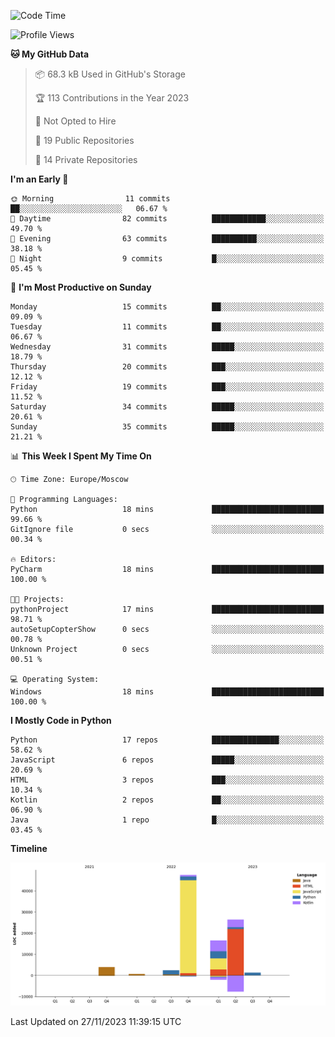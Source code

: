 <!--START_SECTION:waka-->
![Code Time](http://img.shields.io/badge/Code%20Time-140%20hrs%2043%20mins-blue)

![Profile Views](http://img.shields.io/badge/Profile%20Views-0-blue)

**🐱 My GitHub Data** 

> 📦 68.3 kB Used in GitHub's Storage 
 > 
> 🏆 113 Contributions in the Year 2023
 > 
> 🚫 Not Opted to Hire
 > 
> 📜 19 Public Repositories 
 > 
> 🔑 14 Private Repositories 
 > 
**I'm an Early 🐤** 

```text
🌞 Morning                11 commits          ██░░░░░░░░░░░░░░░░░░░░░░░   06.67 % 
🌆 Daytime                82 commits          ████████████░░░░░░░░░░░░░   49.70 % 
🌃 Evening                63 commits          ██████████░░░░░░░░░░░░░░░   38.18 % 
🌙 Night                  9 commits           █░░░░░░░░░░░░░░░░░░░░░░░░   05.45 % 
```
📅 **I'm Most Productive on Sunday** 

```text
Monday                   15 commits          ██░░░░░░░░░░░░░░░░░░░░░░░   09.09 % 
Tuesday                  11 commits          ██░░░░░░░░░░░░░░░░░░░░░░░   06.67 % 
Wednesday                31 commits          █████░░░░░░░░░░░░░░░░░░░░   18.79 % 
Thursday                 20 commits          ███░░░░░░░░░░░░░░░░░░░░░░   12.12 % 
Friday                   19 commits          ███░░░░░░░░░░░░░░░░░░░░░░   11.52 % 
Saturday                 34 commits          █████░░░░░░░░░░░░░░░░░░░░   20.61 % 
Sunday                   35 commits          █████░░░░░░░░░░░░░░░░░░░░   21.21 % 
```


📊 **This Week I Spent My Time On** 

```text
🕑︎ Time Zone: Europe/Moscow

💬 Programming Languages: 
Python                   18 mins             █████████████████████████   99.66 % 
GitIgnore file           0 secs              ░░░░░░░░░░░░░░░░░░░░░░░░░   00.34 % 

🔥 Editors: 
PyCharm                  18 mins             █████████████████████████   100.00 % 

🐱‍💻 Projects: 
pythonProject            17 mins             █████████████████████████   98.71 % 
autoSetupCopterShow      0 secs              ░░░░░░░░░░░░░░░░░░░░░░░░░   00.78 % 
Unknown Project          0 secs              ░░░░░░░░░░░░░░░░░░░░░░░░░   00.51 % 

💻 Operating System: 
Windows                  18 mins             █████████████████████████   100.00 % 
```

**I Mostly Code in Python** 

```text
Python                   17 repos            ███████████████░░░░░░░░░░   58.62 % 
JavaScript               6 repos             █████░░░░░░░░░░░░░░░░░░░░   20.69 % 
HTML                     3 repos             ███░░░░░░░░░░░░░░░░░░░░░░   10.34 % 
Kotlin                   2 repos             ██░░░░░░░░░░░░░░░░░░░░░░░   06.90 % 
Java                     1 repo              █░░░░░░░░░░░░░░░░░░░░░░░░   03.45 % 
```



**Timeline**

![Lines of Code chart](https://raw.githubusercontent.com/Adlemex/Adlemex/main/assets/bar_graph.png)


 Last Updated on 27/11/2023 11:39:15 UTC
<!--END_SECTION:waka-->
